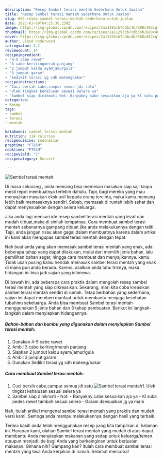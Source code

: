 ```yaml
---
description: "Resep Sambel terasi mentah Sederhana Untuk Jualan"
title: "Resep Sambel terasi mentah Sederhana Untuk Jualan"
slug: 693-resep-sambel-terasi-mentah-sederhana-untuk-jualan
date: 2021-03-09T04:25:36.230Z
image: https://img-global.cpcdn.com/recipes/2a11293cb7cdbc4b/680x482cq70/sambel-terasi-mentah-foto-resep-utama.jpg
thumbnail: https://img-global.cpcdn.com/recipes/2a11293cb7cdbc4b/680x482cq70/sambel-terasi-mentah-foto-resep-utama.jpg
cover: https://img-global.cpcdn.com/recipes/2a11293cb7cdbc4b/680x482cq70/sambel-terasi-mentah-foto-resep-utama.jpg
author: Lloyd Underwood
ratingvalue: 3.2
reviewcount: 14
recipeingredient:
- "4-5 cabe rawet"
- "3 cabe keritingmerah panjang"
- "2 jumput kaldu ayamjamurgula"
- "3 jumput garam"
- "Sedikit terasi yg sdh matengbakar"
recipeinstructions:
- "Cuci bersih cabe,campur semua jdi satu"
- "Ulek tingkat kehalusan sesuai selera ya"
- "Sambel siap dinikmati Not: Banyakny cabe sesuaikan aja ya Kl suka pedes rawet tambah sesuai selera Garam dsesuaikan jg ya mam"
categories:
- Resep
tags:
- sambel
- terasi
- mentah

katakunci: sambel terasi mentah 
nutrition: 114 calories
recipecuisine: Indonesian
preptime: "PT16M"
cooktime: "PT54M"
recipeyield: "2"
recipecategory: Dessert

---
```



![Sambel terasi mentah](https://img-global.cpcdn.com/recipes/2a11293cb7cdbc4b/680x482cq70/sambel-terasi-mentah-foto-resep-utama.jpg)

Di masa  sekarang , anda memang bisa memesan masakan siap saji tanpa mesti repot membuatnya terlebih dahulu. Tapi, bagi mereka yang mau menyajikan masakan eksklusif kepada orang tercinta, maka kamu memang lebih baik memasaknya sendiri. Sebab, memasak di rumah lebih sehat dan dapat menyesuaikan dengan selera keluarga.

Jika anda lagi mencari ide resep sambel terasi mentah yang lezat dan mudah dibuat,maka di sinilah tempatnya. Cara membuat sambel terasi mentah  sebenarnya gampang dibuat jika anda melakukannya dengan teliti. Tapi, anda jangan risau akan gagal dalam membuatnya 
karena dalam artikel ini kami akan mengupas sambel terasi mentah dengan tepat.  



Nah buat anda yang akan memasak sambel terasi mentah yang enak, ada beberapa tahap yang dapat dilakukan, mulai dari memilih jenis bahan, lalu pemilihan bahan segar, hingga cara membuat dan menyajikannya. kamu Tidak usah pusing kalau hendak memasak sambel terasi mentah yang enak di mana pun anda berada. Karena, asalkan anda  tahu triknya, maka hidangan ini bisa jadi sajian yang istimewa.

Di bawah ini, ada beberapa cara praktis  dalam mengolah resep sambel terasi mentah yang siap dikreasikan. Sekarang, mari kita coba kreasikan sambel terasi mentah sendiri di rumah. Tetap berbahan yang sederhana, sajian ini dapat memberi manfaat untuk membantu menjaga kesehatan tubuhmu sekeluarga. Anda bisa membuat Sambel terasi mentah menggunakan 5 jenis bahan dan 3 tahap pembuatan. Berikut ini langkah-langkah dalam menyiapkan hidangannya.

<!--inarticleads1-->

##### Bahan-bahan dan bumbu yang digunakan dalam menyiapkan Sambel terasi mentah:

1. Gunakan 4-5 cabe rawet
1. Ambil 3 cabe keriting/merah panjang
1. Siapkan 2 jumput kaldu ayam/jamur/gula
1. Ambil 3 jumput garam
1. Gunakan Sedikit terasi yg sdh mateng/bakar




<!--inarticleads2-->

##### Cara membuat Sambel terasi mentah:

1. Cuci bersih cabe,campur semua jdi satu
<img src="https://img-global.cpcdn.com/steps/4687fb3940419a0e/160x128cq70/sambel-terasi-mentah-langkah-memasak-1-foto.jpg" alt="Sambel terasi mentah">1. Ulek tingkat kehalusan sesuai selera ya
1. Sambel siap dinikmati - Not: - Banyakny cabe sesuaikan aja ya - Kl suka pedes rawet tambah sesuai selera - Garam dsesuaikan jg ya mam




Nah, itulah artikel mengenai  sambel terasi mentah  yang praktis dan mudah versi kami. Semoga anda mampu melakukannya dengan hasil yang terbaik. 

Terima kasih anda telah menggunakan resep yang kita tampilkan di halaman ini. Harapan kami, olahan  Sambel terasi mentah yang mudah di atas dapat membantu Anda menyiapkan makanan yang sedap untuk keluarga/teman ataupun menjadi ide bagi Anda yang berkeinginan untuk berjualan makanan. Gimana nih? Gampang kan? Itulah cara membuat sambel terasi mentah yang bisa Anda kerjakan di rumah. Selamat mencoba!

